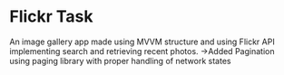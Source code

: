 # Flickr Task
An image gallery app made using MVVM structure and using Flickr API implementing search and retrieving recent photos.
->Added Pagination using paging library with proper handling of network states


